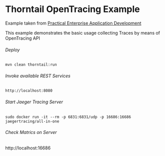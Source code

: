 Thorntail OpenTracing Example
=====================================

Example taken from [Practical Enterprise Application Development](http://www.itbuzzpress.com/ebooks/java-ee-7-development-on-wildfly.html)

This example demonstrates the basic usage collecting Traces by means of OpenTracing API

###### Deploy
```shell
mvn clean thorntail:run
```
###### Invoke available REST Services
```shell
http://localhost:8080 
```

###### Start Jaeger Tracing Server
```shell
sudo docker run -it --rm -p 6831:6831/udp -p 16686:16686 jaegertracing/all-in-one
```

###### Check Matrics on Server
http://localhost:16686



 
 
